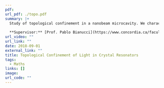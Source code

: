 ```yaml
---
pdf: 
url_pdf: ./topo.pdf
summary: |+
  Study of topological confinement in a nanobeam microcavity. We characterize resonant modes of electromagnetic waves in nano-scale photonic crystal ring resonators with MIT Electromagnetic Equation Propagation.
  
  **Supervisor:** [Prof. Pablo Bianucci](https://www.concordia.ca/faculty/pablo-bianucci.html)
url_video: ""
url_link: ""
date: 2018-09-01
external_link: ""
title: Topological Confinement of Light in Crystal Resonators
tags:
  - Maths
links: []
image: 
url_code: ""
---
```

